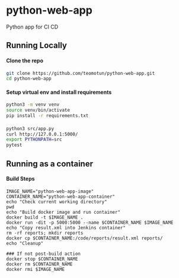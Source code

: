 # python-web-app
Python app for CI CD




## Running Locally
#### Clone the repo 
```sh
git clone https://github.com/teomotun/python-web-app.git
cd python-web-app
```


#### Setup virtual env and install requirements
```sh    
python3 -m venv venv
source venv/bin/activate
pip install -r requirements.txt

```


#### 
```sh
python3 src/app.py 
curl http://127.0.0.1:5000/ 
export PYTHONPATH=src
pytest
```

## Running as a container
#### Build Steps
```
IMAGE_NAME="python-web-app-image"
CONTAINER_NAME="python-web-app-container"
echo "Check current working directory"
pwd
echo "Build docker image and run container"
docker build -t $IMAGE_NAME .
docker run -dit -p 5000:5000 --name $CONTAINER_NAME $IMAGE_NAME
echo "Copy result.xml into Jenkins container"
rm -rf reports; mkdir reports
docker cp $CONTAINER_NAME:/code/reports/result.xml reports/
echo "Cleanup"

### If not post-build action
docker stop $CONTAINER_NAME
docker rm $CONTAINER_NAME
docker rmi $IMAGE_NAME
```
